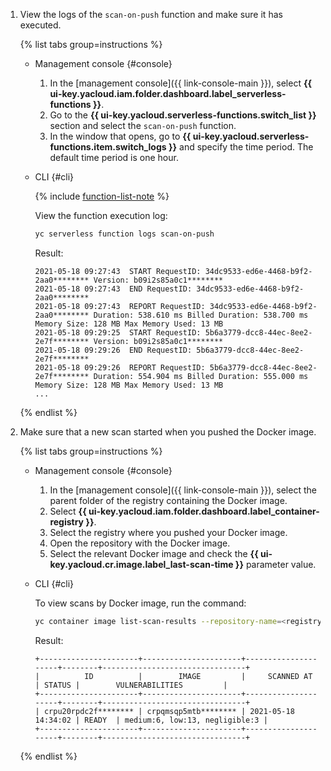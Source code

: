 1. View the logs of the `scan-on-push` function and make sure it has executed.

   {% list tabs group=instructions %}

   - Management console {#console}

     1. In the [management console]({{ link-console-main }}), select **{{ ui-key.yacloud.iam.folder.dashboard.label_serverless-functions }}**.
     1. Go to the **{{ ui-key.yacloud.serverless-functions.switch_list }}** section and select the `scan-on-push` function.
     1. In the window that opens, go to **{{ ui-key.yacloud.serverless-functions.item.switch_logs }}** and specify the time period. The default time period is one hour.

   - CLI {#cli}

     {% include [function-list-note](../../../_includes/functions/function-list-note.md) %}

     View the function execution log:

     ```bash
     yc serverless function logs scan-on-push
     ```

     Result:

     ```text
     2021-05-18 09:27:43  START RequestID: 34dc9533-ed6e-4468-b9f2-2aa0******** Version: b09i2s85a0c1********
     2021-05-18 09:27:43  END RequestID: 34dc9533-ed6e-4468-b9f2-2aa0********
     2021-05-18 09:27:43  REPORT RequestID: 34dc9533-ed6e-4468-b9f2-2aa0******** Duration: 538.610 ms Billed Duration: 538.700 ms Memory Size: 128 MB Max Memory Used: 13 MB
     2021-05-18 09:29:25  START RequestID: 5b6a3779-dcc8-44ec-8ee2-2e7f******** Version: b09i2s85a0c1********
     2021-05-18 09:29:26  END RequestID: 5b6a3779-dcc8-44ec-8ee2-2e7f********
     2021-05-18 09:29:26  REPORT RequestID: 5b6a3779-dcc8-44ec-8ee2-2e7f******** Duration: 554.904 ms Billed Duration: 555.000 ms Memory Size: 128 MB Max Memory Used: 13 MB
     ...
     ```

   {% endlist %}

1. Make sure that a new scan started when you pushed the Docker image.

   {% list tabs group=instructions %}

   - Management console {#console}

     1. In the [management console]({{ link-console-main }}), select the parent folder of the registry containing the Docker image.
     1. Select **{{ ui-key.yacloud.iam.folder.dashboard.label_container-registry }}**.
     1. Select the registry where you pushed your Docker image.
     1. Open the repository with the Docker image.
     1. Select the relevant Docker image and check the **{{ ui-key.yacloud.cr.image.label_last-scan-time }}** parameter value.

   - CLI {#cli}

     To view scans by Docker image, run the command:

     ```bash
     yc container image list-scan-results --repository-name=<registry_ID>/<Docker_image_name>
     ```

     Result:

     ```text
     +----------------------+----------------------+---------------------+--------+--------------------------------+
     |          ID          |        IMAGE         |     SCANNED AT      | STATUS |        VULNERABILITIES         |
     +----------------------+----------------------+---------------------+--------+--------------------------------+
     | crpu20rpdc2f******** | crpqmsqp5mtb******** | 2021-05-18 14:34:02 | READY  | medium:6, low:13, negligible:3 |
     +----------------------+----------------------+---------------------+--------+--------------------------------+
     ```

   {% endlist %}
